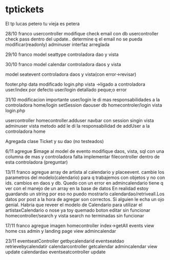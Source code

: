 # tptickets
El tp
lucas petero
tu vieja es petera


28/10 franco
usercontroller modifique check email con db
usercontroller check pass dentro del update.. determine q el email no se pueda modificar(readonly)
adminuser interfaz arreglada

29/10 franco
model seattype
controladora dao y vista

30/10 franco
model calendar
controladora daos y vista

model seatevent
controladora daos y vista(con error->revisar)

footer.php
data modificado
login.php vista ->ligado a controladora user/index por defecto
user/login  detallado peque;o error

31/10
modificacion importante user/login le di mas responsabilidades a la controladora home/login
setSession
daouser db
homecontroler/login
vista login.php



usercontroller
homecontroller.adduser
navbar con session 
singin vista
adminuser vista metodo add
le di la responsabilidad de addUser a la controladora home 


Agregada clase Ticket y su dao (no testeados)


6/11 
agregue $image al model de evento
modifique daos, vista, sql con una columna de mas y controladora
falta implementar filecontroller dentro de esta controladora (preguntar)

13/11
franco
agregue array de artista al calendario y placeevent. cambie los parametros del modelo(calendario) para q trabajemos
con objetos y no con ids. cambios en daos y db. Quedo con un error en admincalendario tiene q ver con el manejo de un
array en la base de datos En realidad estoy guardando un string por eso no puedo mostrarlo calendardao/retriveall.Los datos por post a la hora de agregar son correctos. Si alguien le echa un ojo genial.
Habria que reveer el modelo de Calendario para utilizar el artistaxCalendario o nose ya toy quemado
boton editar sin funcionar
homecontroller/search y vista search no terminadas sin funcionar




17/11
franco
agregue imagen
homecontroller index->getAll  events
view home
css admin y landing page
view admincalendar


23/11
eventseatController getbycalendarid
eventseatdao retrievebycalendatir
calendarcontroller getcalendar
admincalendar view update
calendardao
eventseatcontroller update